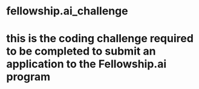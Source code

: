 # fellowship.ai_challenge
# this is the coding challenge required to be completed to submit an application to the Fellowship.ai program
